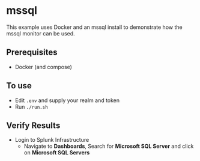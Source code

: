 # mssql

This example uses Docker and an mssql install to demonstrate how the mssql monitor can be used.

## Prerequisites
* Docker (and compose)

## To use

* Edit ```.env``` and supply your realm and token
* Run ```./run.sh```

## Verify Results
* Login to Splunk Infrastructure
  * Navigate to **Dashboards**, Search for **Microsoft SQL Server** and click on **Microsoft SQL Servers**
